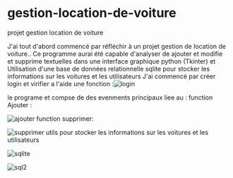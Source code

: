# gestion-location-de-voiture
projet gestion location de voiture


J'ai tout d'abord commencé par réfléchir à un projet gestion de location de voiture.. Ce programme aurai été capable d'analyser de ajouter et modifie et supprime textuelles dans une interface graphique python (Tkinter) et Utilisation d'une base de données relationnelle sqlite pour stocker les informations sur les voitures et les utilisateurs
J'ai commencé par créer login  et virifier a l'aide une fonction :![login](https://user-images.githubusercontent.com/121790072/236718219-57c05e1e-2a70-441d-a8a5-0bb0ff7a21d1.PNG)

le programe et compse de des evenments principaux liee au :
function Ajouter :


![ajouter](https://user-images.githubusercontent.com/121790072/236718315-a543816f-25a7-4f83-a44f-1661fda6220f.PNG)
function supprimer:



![supprimer](https://user-images.githubusercontent.com/121790072/236718369-b03a5609-2dd9-4e0c-aaed-53091382d5af.PNG)
utils pour stocker les informations sur les voitures et les utilisateurs


![sqlite](https://user-images.githubusercontent.com/121790072/236718414-2e5cdf01-bb42-435f-bb2b-c1e70bb42b0c.PNG)



![sql2](https://user-images.githubusercontent.com/121790072/236718424-9b3258fe-3d27-486e-8337-972b3ed67351.PNG)
